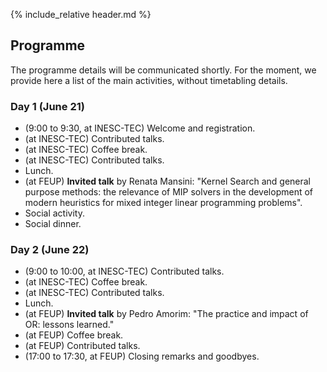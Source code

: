 {% include_relative header.md %}

## Programme

The programme details will be communicated shortly.
For the moment, we provide here a list of the main activities, without timetabling details.

### Day 1 (June 21)

* (9:00 to 9:30, at INESC-TEC) Welcome and registration.
* (at INESC-TEC) Contributed talks.
* (at INESC-TEC) Coffee break.
* (at INESC-TEC) Contributed talks.
* Lunch.
* (at FEUP) **Invited talk** by Renata Mansini: "Kernel Search and general purpose methods: the relevance of MIP solvers in the development of modern heuristics for mixed integer linear programming problems".
* Social activity.
* Social dinner.

### Day 2 (June 22)

* (9:00 to 10:00, at INESC-TEC) Contributed talks.
* (at INESC-TEC) Coffee break.
* (at INESC-TEC) Contributed talks.
* Lunch.
* (at FEUP) **Invited talk** by Pedro Amorim: "The practice and impact of OR: lessons learned."
* (at FEUP) Coffee break.
* (at FEUP) Contributed talks.
* (17:00 to 17:30, at FEUP) Closing remarks and goodbyes.